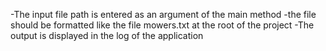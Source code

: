 -The input file path is entered as an argument of the main method
-the file should be formatted like the file mowers.txt at the root of the project
-The output is displayed in the log of the application